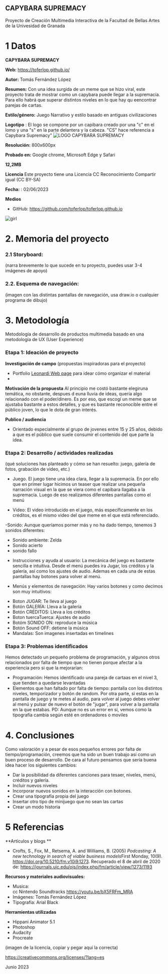 ## CAPYBARA SUPREMACY

Proyecto de Creación Multimedia Interactiva de la  Facultad de Bellas Artes de la Univesidad de Granada



# 1 Datos 



**CAPYBARA SUPREMACY** 

**Web:** https://toferlop.github.io/

**Autor:** Tomás Fernández López

**Resumen:** Con una idea surgida de un meme que se hizo viral, este proyecto trata de mostrar como un capybara puede llegar a la supremacía. Para ello habrá que superar distintos niveles en lo que hay qu eencontrar parejas de cartas.

**Estilo/género:** Juego Narrativo y estilo basado en antiguas civilizaciones

**Logotipo** : El logo se compone por un capibara creado por una "c" en el lomo y una "s" en la parte delantera y la cabeza. "CS" hace referencia a Capybara Supremacy"
![LOGO CAPYBARA SUPREMACY](https://github.com/toferlop/toferlop.github.io/assets/134589030/cb9dab21-1a35-45ee-b123-37e90219c8c6)



**Resolución:** 800x600px 

**Probado en:** Google chrome, Microsoft Edge y Safari   

**12,2MB**

**Licencia** Este proyecto tiene una Licencia CC Reconocimiento Compartir igual (CC BY-SA)

**Fecha:** : 02/06/2023

**Medios** 
- GitHub: https://github.com/toferlop/toferlop.github.io 




![girl](https://github.com/mgea/cmi20/blob/master/WalkingGirl_front01.png)

# 2. Memoria del proyecto 

### 2.1 Storyboard: 



(narra brevemente lo que sucede en tu proyecto, puedes usar 3-4 imágenes de apoyo)



### 2.2. Esquema de navegación:



(imagen con las distintas pantallas de navegación, usa draw.io o cualquier programa de dibujo)







# 3. Metodología

Metodología de desarrollo de productos multimedia basado en una metodología de UX (User Experience)



### Etapa 1: Ideación de proyecto

**Investigación de campo** (propuestas inspiradoras para el proyecto)

- Portfolio [Leonardi Web page](http://www.rleonardi.com/interactive-resume/) para idear cómo organizar el material
- 



**Motivación de la propuesta** Al principio me costó bastante elegiruna temática, no obstante, despues d euna lluvia de ideas, quería algo relacionado con el poder/dinero. Es por eso, que escogí un meme que se ajustaba bastante a estos detalles, y que es bastante reconocible entre el público joven, lo que le dota de gran interés.



**Publico / audiencia**

- Orientado especialmente al grupo de jovenes entre 15 y 25 años, debido a que es el público que suele consumir el contenido del que parte la idea.





### Etapa 2: Desarrollo / actividades realizadas

(qué soluciones has planteado y cómo se han resuelto: juego, galería de fotos, grabación de video, etc.)

- Juego. El juego tiene una idea clara, llegar a la supremacía. En por ello que en primer lugar hicimos un teaser que realizar una pequeña narración visual en la que se viera como el capibara llagaba a la supremacía. Luego de eso realizamos diferentes pantallas como el menú 

- Video: El video introducido en el juego, más específicamente en los créditos, es el mismo video del que meme en el que está referenciado.

-Sonido: Aunque queríamos porner más y no ha dado tiempo, tenemos 3 sonidos diferentes:
+ Sonido ambiente: Zelda
+ Sonido acierto
+ sonido fallo

- Instrucciones y ayuda al usuario: La mecánica del juego es bastante sencilla e intuitiva. Desde el menú puedes ira Jugar, los créditos y la galería, así como los ajustes de audio. Ademas en cada una de estas pantallas hay botones para volver al menú.

- Menús y elementos de navegación: Hay varios botones y como decimos son muy intuitivos:
+ Boton JUGAR: Te lleva al juego
+ Botón GALERÍA: Lleva a la galería
+ Botón CRÉDITOS: Lleva a los créditos
+ Boton tuercaTuerca: Ajustes de audio
+ Botóm SONIDO ON: reproduce la música
+ Botón Sound OFF: detiene la música
+ Mandalas: Son imagenes insertadas en timelines  




### Etapa 3: Problemas identificados
Hemos detectado un pequeño problema de programación, y algunos otros relacionados por falta de tiempo que no tienen porque afectar a la experiencia pero si que la mejorarían:
- Programación: Hemos identificado una pareja de cartaas en el nivel 3, que tienden a quedarse levantadas
- Elementos que han faltado por falta de tiempo: pantalla con los distintos niveles, temporizador y botón de random. Por otra parte, si estas en la pantalla de juego y te metes al audio, para volver al juego debes volver al menú y pulsar de nuevo el botón de "jugar", para volver a la pantalla en la que estabas.
PD: Aunque no es un error en sí, vemos como la tipografía cambia según esté en ordenadores o moviles



# 4. Conclusiones 

Como valoración y a pesar de esos pequeños errores por falta de tiempo/programación, creemos que ha sido un buen trabajo así como un buen proceso de desarrollo. De cara al futuro pensamos que sería buena idea hacer los siguientes cambios:
- Dar la posibilidad da diferentes canciones para tesaer, niveles, menú, créditos y galería.
- Incluir nuevos niveles
- Incorporar nuevos sonidos en la interacción con botones.
- Crear una tipografía propia del juego
- Insertar otro tipo de minijuego que no sean las cartas
- Crear un modo historia







# 5 Referencias 

**Artículos y blogs ** 

- Crofts, S., Fox, M., Retsema, A. and Williams, B. (2005) *Podcasting: A new technology in search of viable business models*First Monday, 10(9). https://doi.org/10.5210/fm.v10i9.1273. Recuperado el 8 de abril de 2020 de: https://journals.uic.edu/ojs/index.php/fm/article/view/1273/1193

**Recursos y materiales audiovisuales:**

* Musica:  
cc Nintendo Soundtracks https://youtu.be/bX5FRFm_MRA 
* Imágenes: Tomás Fernández López
* Tipografía: Arial Black

**Herramientas utilizadas**

- Hippani Animator 5.1
- Photoshop
- Audacity
- Procreate



(imagen de la licencia, copiar y pegar aquí la correcta)

https://creativecommons.org/licenses/?lang=es

Junio 2023
